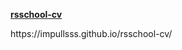 <b><a href="https://impullsss.github.io/rsschool-cv/cv">rsschool-cv</a></b>
<p>https://impullsss.github.io/rsschool-cv/ </p>
